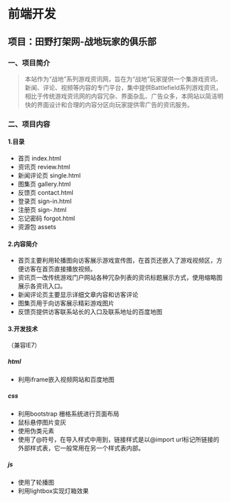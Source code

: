 # 前端开发
## 项目：田野打架网-战地玩家的俱乐部
### 一、项目简介
>本站作为“战地”系列游戏资讯网，旨在为“战地”玩家提供一个集游戏资讯、新闻、评论、视频等内容的专门平台，集中提供Battlefield系列游戏资讯，相比于传统游戏资讯网的内容冗杂、界面杂乱、广告众多，本网站以简洁明快的界面设计和合理的内容分区向玩家提供零广告的资讯服务。
### 二、项目内容
#### 1.目录
  * 首页 index.html
  * 资讯页 review.html
  * 新闻评论页 single.html
  * 图集页 gallery.html
  * 反馈页 contact.html 
  * 登录页 sign-in.html
  * 注册页 sign-.html
  * 忘记密码 forgot.html
  * 资源包 assets
#### 2.内容简介
  * 首页主要利用轮播图向访客展示游戏宣传图，在首页还嵌入了游戏视频区，方便访客在首页直接播放视频。
  * 资讯页一改传统游戏门户网站各种冗杂列表的资讯标题展示方式，使用缩略图展示各资讯入口。
  * 新闻评论页主要显示详细文章内容和访客评论
  * 图集页用于向访客展示精彩游戏图片
  * 反馈页提供访客联系站长的入口及联系地址的百度地图
#### 3.开发技术
（兼容IE7）
##### html
  * 利用iframe嵌入视频网站和百度地图
##### css
  * 利用bootstrap 栅格系统进行页面布局
  * 鼠标悬停图片变灰
  * 使用伪类元素
  * 使用了@符号，在导入样式中用到，链接样式是以@import url标记所链接的外部样式表，它一般常用在另一个样式表内部。
##### js  
  * 使用了轮播图
  * 利用lightbox实现灯箱效果
